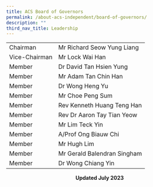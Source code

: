 ```yaml
---
title: ACS Board of Governors
permalink: /about-acs-independent/board-of-governors/
description: ""
third_nav_title: Leadership
---
```

|               |                               |
|---------------|-------------------------------|
| Chairman      | Mr Richard Seow Yung Liang    |
| Vice-Chairman | Mr Lock Wai Han               |
| Member        | Dr David Tan Hsien Yung       |
| Member        | Mr Adam Tan Chin Han          |
| Member        | Dr Wong Heng Yu               |
| Member        | Mr Choe Peng Sum              |
| Member        | Rev Kenneth Huang Teng Han    |
| Member        | Rev Dr Aaron Tay Tian Yeow |
| Member        | Mr Lim Teck Yin               |
| Member        | A/Prof Ong Biauw Chi          |
| Member        | Mr Hugh Lim                   |
| Member        | Mr Gerald Balendran Singham   |
| Member        | Dr Wong Chiang Yin            |

<center><b>Updated July 2023</b></center>